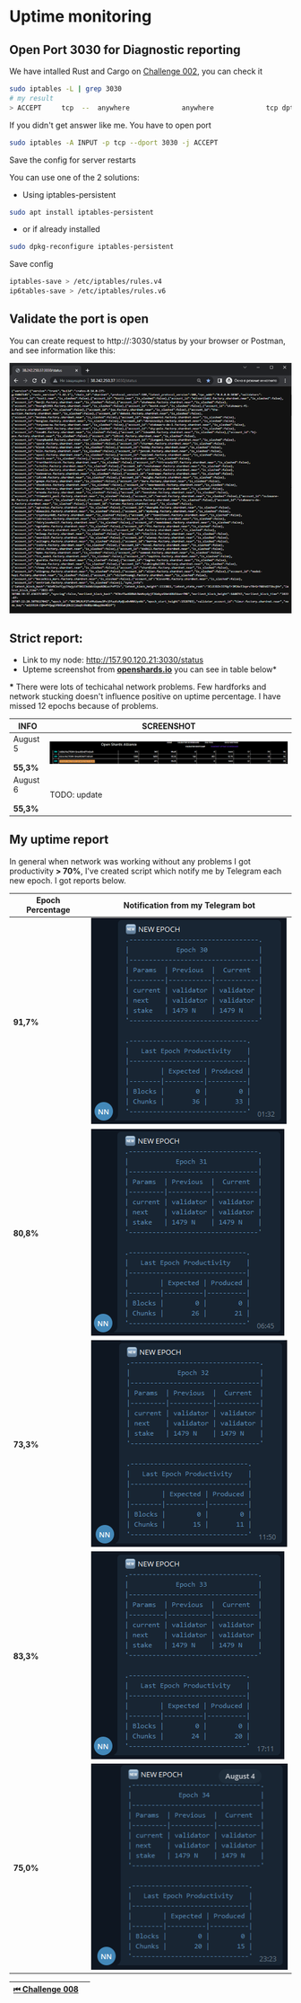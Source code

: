 # Uptime monitoring

## Open Port 3030 for Diagnostic reporting

We have intalled Rust and Cargo on [Challenge 002](./challenge_002.md), you can check it

```bash
sudo iptables -L | grep 3030
# my result
> ACCEPT     tcp  --  anywhere             anywhere             tcp dpt:3030
```

If you didn't get answer like me. You have to open port

```bash
sudo iptables -A INPUT -p tcp --dport 3030 -j ACCEPT
```

Save the config for server restarts

You can use one of the 2 solutions:

- Using iptables-persistent

```bash
sudo apt install iptables-persistent
```

- or if already installed

```bash
sudo dpkg-reconfigure iptables-persistent
```

Save config

```bash
iptables-save > /etc/iptables/rules.v4
ip6tables-save > /etc/iptables/rules.v6
```

## Validate the port is open

You can create request to http://<YOUR IP>:3030/status by your browser or Postman, and see information like this:

![img](../images/node/port_3030_status.png)

## Strict report:

- Link to my node: http://157.90.120.21:3030/status
- Upteme screenshot from [**openshards.io**](https://openshards.io/shardnet-uptime-scoreboard/) you can see in table below\*

<b>\*</b> There were lots of techicahal network problems. Few hardforks and network stucking doesn't influence positive on uptime percentage. I have missed 12 epochs because of problems.

| **INFO**                    | **SCREENSHOT**                                                   |
| --------------------------- | ---------------------------------------------------------------- |
| August 5 <br><br> **55,3%** | ![img](../images/scoreboard/05-08-2022_stakewars-scoreboard.PNG) |
| August 6 <br><br> **55,3%** | TODO: update                                                     |

## My uptime report

In general when network was working without any problems I got productivity **> 70%**,
I've created script which notify me by Telegram each new epoch. I got reports below.

| Epoch Percentage | Notification from my Telegram bot                               |
| ---------------- | --------------------------------------------------------------- |
| **91,7%**        | ![img](../images/scoreboard/epoch30_tg-uptime-notification.png) |
| **80,8%**        | ![img](../images/scoreboard/epoch31_tg-uptime-notification.png) |
| **73,3%**        | ![img](../images/scoreboard/epoch32_tg-uptime-notification.png) |
| **83,3%**        | ![img](../images/scoreboard/epoch33_tg-uptime-notification.png) |
| **75,0%**        | ![img](../images/scoreboard/epoch34_tg-uptime-notification.png) |

| [⏮ Challenge 008 ](./challenge_008.md) | <!--  [Challenge 010 ⏭](./challenge_010.md) --> |
| -------------------------------------- | ----------------------------------------------- |
